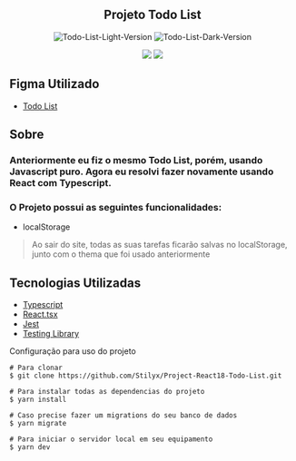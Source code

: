 
<h2 align='center'>Projeto Todo List</h2>



<div align='center'>
  
![Todo-List-Light-Version](https://github.com/Stilyx/Project-React18-Todo-List/assets/109632184/5937d61f-1fdc-4397-8122-3eb23449dc6e)
![Todo-List-Dark-Version](https://github.com/Stilyx/Project-React18-Todo-List/assets/109632184/2e923dd3-b129-4cbf-a0e9-06d98e7b6296)
  
 <img src='https://github.com/Stilyx/Project-React18-Todo-List/assets/109632184/33c92b9f-fadc-4304-bff0-04a8215b17ca' />
 <img src='https://github.com/Stilyx/Project-React18-Todo-List/assets/109632184/a7275716-cad7-4e7d-9a8e-7046195d995a' /> 


</div>


  <h2>
  Figma Utilizado
  </h2>
  
  - <a href='https://www.frontendmentor.io/challenges/todo-app-Su1_KokOW' target='_blank'>Todo List</a>
  
</div>  


  
  <div>
  
  <h2> Sobre </h2>  
 
  <h3 > Anteriormente eu fiz o mesmo Todo List, porém, usando Javascript puro. Agora eu resolvi fazer novamente usando React com Typescript. </h3> 
  
  <h3> O Projeto possui as seguintes funcionalidades:</h3> 
  
  - localStorage
  > Ao sair do site, todas as suas tarefas ficarão salvas no localStorage, junto com o thema que foi usado anteriormente
  
 
  
  <h2> Tecnologias Utilizadas </h2>
  
 - <a href='https://www.typescriptlang.org/' target='_blank'>Typescript</a>
 - <a href='https://www.typescriptlang.org/pt/docs/handbook/react.html' target='_blank'>React.tsx</a>
 - <a href="https://jestjs.io/pt-BR/docs/getting-started" target='_blank'>Jest</a>
  - <a href="https://testing-library.com/" target='_blank'>Testing Library</a>
  
 </div 
  


<h2> Configuração para uso do projeto </h2>

```
# Para clonar
$ git clone https://github.com/Stilyx/Project-React18-Todo-List.git

# Para instalar todas as dependencias do projeto
$ yarn install

# Caso precise fazer um migrations do seu banco de dados
$ yarn migrate

# Para iniciar o servidor local em seu equipamento
$ yarn dev
```
